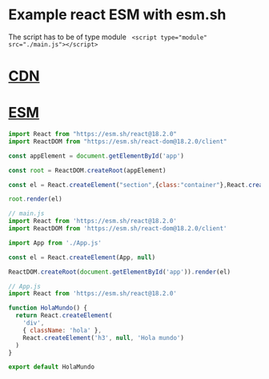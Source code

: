 # Example react ESM with esm.sh

The script has to be of type module ` <script type="module" src="./main.js"></script>`

# [CDN](https://esm.sh/)

# [ESM](https://lenguajejs.com/javascript/modulos/que-es-esm/)

```javascript
import React from "https://esm.sh/react@18.2.0"
import ReactDOM from "https://esm.sh/react-dom@18.2.0/client"

const appElement = document.getElementById('app')

const root = ReactDOM.createRoot(appElement)

const el = React.createElement("section",{class:"container"},React.createElement("h3",null,"Hello world"));

root.render(el)

```

```javascript
// main.js
import React from 'https://esm.sh/react@18.2.0'
import ReactDOM from 'https://esm.sh/react-dom@18.2.0/client'

import App from './App.js'

const el = React.createElement(App, null)

ReactDOM.createRoot(document.getElementById('app')).render(el)

```

```javascript
// App.js
import React from 'https://esm.sh/react@18.2.0'

function HolaMundo() {
  return React.createElement(
    'div',
    { className: 'hola' },
    React.createElement('h3', null, 'Hola mundo')
  )
}

export default HolaMundo


```